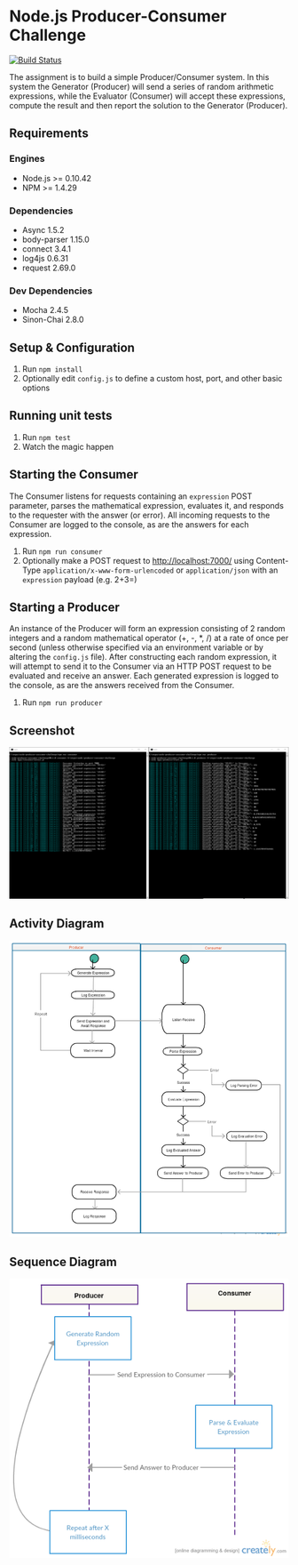 Node.js Producer-Consumer Challenge
=========================
[![Build Status](https://travis-ci.org/nickschwab/node-producer-consumer-challenge.svg?branch=master)](https://travis-ci.org/nickschwab/node-producer-consumer-challenge)

The assignment is to build a simple Producer/Consumer system. In this system the Generator (Producer) will send a series of random arithmetic expressions, while the Evaluator (Consumer) will accept these expressions, compute the result and then report the solution to the Generator (Producer).

## Requirements

### Engines
- Node.js >= 0.10.42
- NPM >= 1.4.29

### Dependencies
- Async 1.5.2
- body-parser 1.15.0
- connect 3.4.1
- log4js 0.6.31
- request 2.69.0

### Dev Dependencies
- Mocha 2.4.5
- Sinon-Chai 2.8.0


## Setup & Configuration

1. Run `npm install`
1. Optionally edit `config.js` to define a custom host, port, and other basic options

## Running unit tests

1. Run `npm test`
1. Watch the magic happen

## Starting the Consumer

The Consumer listens for requests containing an `expression` POST parameter, parses the mathematical expression, evaluates it, and responds to the requester with the answer (or error). All incoming requests to the Consumer are logged to the console, as are the answers for each expression.

1. Run `npm run consumer`
1. Optionally make a POST request to [http://localhost:7000/](http://localhost:7000/) using Content-Type `application/x-www-form-urlencoded` or `application/json` with an `expression` payload (e.g. 2+3=)

## Starting a Producer

An instance of the Producer will form an expression consisting of 2 random integers and a random mathematical operator (+, -, *, /) at a rate of once per second (unless otherwise specified via an environment variable or by altering the `config.js` file). After constructing each random expression, it will attempt to send it to the Consumer via an HTTP POST request to be evaluated and receive an answer. Each generated expression is logged to the console, as are the answers received from the Consumer.

1. Run `npm run producer`

## Screenshot

![Screenshot](https://raw.githubusercontent.com/nickschwab/node-producer-consumer-challenge/master/images/screenshot.png)

## Activity Diagram

![Activity Diagram](https://raw.githubusercontent.com/nickschwab/node-producer-consumer-challenge/master/images/activity-diagram.png)

## Sequence Diagram

![Sequence Diagram](https://raw.githubusercontent.com/nickschwab/node-producer-consumer-challenge/master/images/sequence-diagram.png)